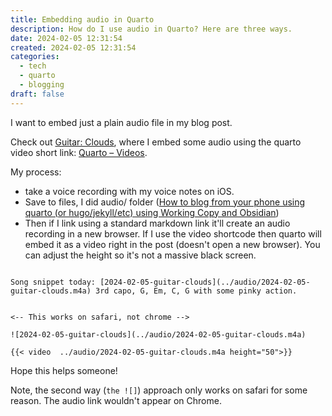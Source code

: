 ```yaml
---
title: Embedding audio in Quarto
description: How do I use audio in Quarto? Here are three ways.
date: 2024-02-05 12:31:54
created: 2024-02-05 12:31:54
categories:
  - tech
  - quarto
  - blogging
draft: false
---
```

I want to embed just a plain audio file in my blog post. 

Check out [Guitar: Clouds](../creative/guitar-clouds.md), where I embed some audio using the quarto video short link: [Quarto – Videos](https://quarto.org/docs/authoring/videos.html). 

My process:

- take a voice recording with my voice notes on iOS. 
- Save to files, I did audio/ folder ([How to blog from your phone using quarto (or hugo/jekyll/etc) using Working Copy and Obsidian](../posts/quarto-from-phone/index.md))
- Then if I link using a standard markdown link it'll create an audio recording in a new browser. If I use the video shortcode then quarto will embed it as a video right in the post (doesn't open a new browser). You can adjust the height so it's not a massive black screen.

```

Song snippet today: [2024-02-05-guitar-clouds](../audio/2024-02-05-guitar-clouds.m4a) 3rd capo, G, Em, C, G with some pinky action. 


<-- This works on safari, not chrome --> 

![2024-02-05-guitar-clouds](../audio/2024-02-05-guitar-clouds.m4a)

{{< video  ../audio/2024-02-05-guitar-clouds.m4a height="50">}}

```

Hope this helps someone!


Note, the second way (`the ![]`) approach only works on safari for some reason. The audio link wouldn't appear on Chrome. 